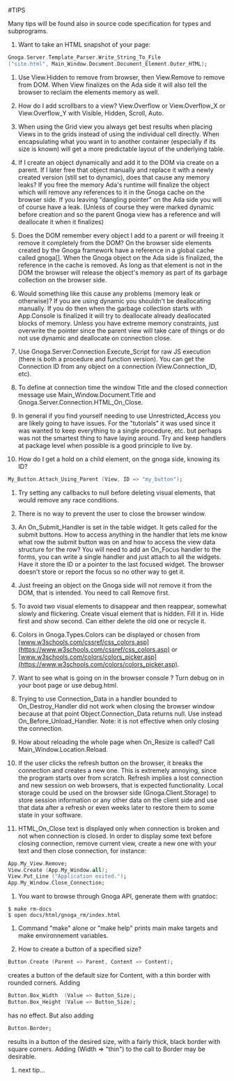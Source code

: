 #TIPS

Many tips will be found also in source code specification for types and subprograms.

1. Want to take an HTML snapshot of your page:

 ``` ada
Gnoga.Server.Template_Parser.Write_String_To_File
("site.html", Main_Window.Document.Document_Element.Outer_HTML);
```

1. Use View.Hidden to remove from browser, then View.Remove to remove from DOM. When View finalizes on the Ada side it will also tell the browser to reclaim the elements memory as well.

1. How do I add scrollbars to a view?
View.Overflow or View.Overflow\_X or View.Overflow\_Y with Visible, Hidden, Scroll, Auto.

1. When using the Grid view you always get best results when placing Views in to the grids instead of using the individual cell directly. When encapsulating what you want in to another container (especially if its size is known) will get a more predictable layout of the underlying table.

1.  If I create an object dynamically and add it to the DOM via create on a parent.  If I later free that object manually and replace it with a newly created version (still set to dynamic), does that cause any memory leaks?
If you free the memory Ada's runtime will finalize the object which will remove any references to it in the Gnoga cache on the browser side. If you leaving "dangling pointer" on the Ada side you will of course have a leak. (Unless of course they were marked dynamic before creation and so the parent Gnoga view has a reference and will deallocate it when it finalizes)

1. Does the DOM remember every object I add to a parent or will freeing it remove it completely from the DOM?
On the browser side elements created by the Gnoga framework have a reference in a global cache called gnoga[]. When the Gnoga object on the Ada side is finalized, the reference in the cache is removed. As long as that element is not in the DOM the browser will release the object's memory as part of its garbage collection on the browser side.

1. Would something like this cause any problems (memory leak or otherwise)?
If you are using dynamic you shouldn't be deallocating manually. If you do then when the garbage collection starts with App.Console is finalized it will try to deallocate already deallocated blocks of memory.
Unless you have extreme memory constraints, just overwrite the pointer since the parent view will take care of things or do not use dynamic and deallocate on connection close.

1. Use Gnoga.Server.Connection.Execute\_Script for raw JS execution (there is both a procedure and function version). You can get the Connection ID from any object on a connection (View.Connection\_ID, etc).

1. To define at connection time the window Title and the closed connection message use Main_Window.Document.Title and Gnoga.Server.Connection.HTML\_On\_Close.


1. In general if you find yourself needing to use Unrestricted_Access you are likely going to have issues. For the "tutorials" it was used since it was wanted to keep everything to a single procedure, etc. but perhaps was not the smartest thing to have laying around. Try and keep handlers at package level when possible is a good principle to live by.

1. How do I get a hold on a child element, on the gnoga side, knowing its ID?

 ``` ada
My_Button.Attach_Using_Parent (View, ID => "my_button");
```

1. Try setting any callbacks to null before deleting visual elements, that would remove any race conditions.

1. There is no way to prevent the user to close the browser window.

1. An On\_Submit\_Handler is set in the table widget. It gets called for the submit buttons. How to access anything in the handler that lets me know what row the submit button was on and how to access the view data structure for the row?
You will need to add an On\_Focus handler to the forms, you can write a single handler and just attach to all the widgets. Have it store the ID or a pointer to the last focused widget. The browser doesn't store or report the focus so no other way to get it.

1. Just freeing an object on the Gnoga side will not remove it from the DOM, that is intended. You need to call Remove first.

1. To avoid two visual elements to disappear and then reappear, somewhat slowly and flickering. Create visual element that is hidden. Fill it in. Hide first and show second. Can either delete the old one or recycle it.

1. Colors in Gnoga.Types.Colors can be displayed or chosen from [www.w3schools.com/cssref/css_colors.asp](https://www.w3schools.com/cssref/css_colors.asp) or [www.w3schools.com/colors/colors_picker.asp](https://www.w3schools.com/colors/colors_picker.asp).

1. Want to see what is going on in the browser console ?
Turn debug on in your boot page <script>var gnoga_debug = true;</script> or use debug.html.

1. Trying to use Connection\_Data in a handler bounded to On\_Destroy\_Handler did not work when closing the browser window because at that point Object.Connection\_Data returns null.
Use instead On\_Before\_Unload\_Handler. Note: it is not effective when only closing the connection.

1. How about reloading the whole page when On\_Resize is called?
Call Main\_Window.Location.Reload.

1. If the user clicks the refresh button on the browser, it breaks the connection and creates a new one. This is extremely annoying, since the program starts over from scratch.
Refresh implies a lost connection and new session on web browsers, that is expected functionality. Local storage could be used on the browser side (Gnoga.Client.Storage) to store session information or any other data on the client side and use that data after a refresh or even weeks later to restore them to some state in your software.

1. HTML\_On\_Close text is displayed only when connection is broken and not when connection is closed. In order to display some text before closing connection, remove current view, create a new one with your text and then close connection, for instance:

 ``` ada
App.My_View.Remove;
View.Create (App.My_Window.all);
View.Put_Line ("Application exited.");
App.My_Window.Close_Connection;
```

1. You want to browse through Gnoga API, generate them with gnatdoc:

 ```
$ make rm-docs
$ open docs/html/gnoga_rm/index.html
```

1. Command "make" alone or "make help" prints main make targets and make environnement variables.

1. How to create a button of a specified size?

 ``` ada
Button.Create (Parent => Parent, Content => Content);
```

 creates a button of the default size for Content, with a thin border with rounded corners. Adding

 ``` ada
Button.Box_Width  (Value => Button_Size);
Button.Box_Height (Value => Button_Size);
```

 has no effect. But also adding

 ``` ada
Button.Border;
```

 results in a button of the desired size, with a fairly thick, black border with square corners. Adding (Width => "thin") to the call to Border may be desirable.

1. next tip...

